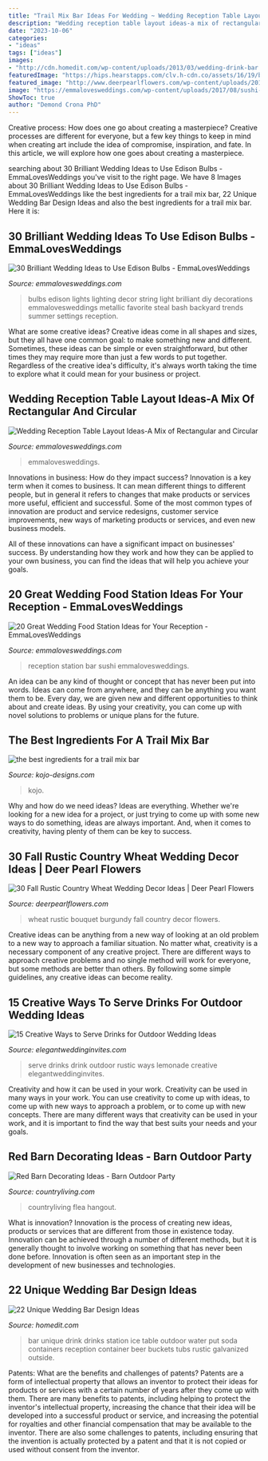 ```yaml
---
title: "Trail Mix Bar Ideas For Wedding ~ Wedding Reception Table Layout Ideas-a Mix Of Rectangular And Circular"
description: "Wedding reception table layout ideas-a mix of rectangular and circular"
date: "2023-10-06"
categories:
- "ideas"
tags: ["ideas"]
images:
- "http://cdn.homedit.com/wp-content/uploads/2013/03/wedding-drink-bar.jpg"
featuredImage: "https://hips.hearstapps.com/clv.h-cdn.co/assets/16/19/barn-party-drinks-0616.jpg?crop=1.0xw:1xh;center,top&amp;resize=480:*"
featured_image: "http://www.deerpearlflowers.com/wp-content/uploads/2016/08/Rustic-Burgundy-Wheat-Wedding-Bouquet.jpg"
image: "https://emmalovesweddings.com/wp-content/uploads/2017/08/sushi-wedding-food-bar-ideas.jpg"
ShowToc: true
author: "Demond Crona PhD"
---
```



Creative process: How does one go about creating a masterpiece?
Creative processes are different for everyone, but a few key things to keep in mind when creating art include the idea of compromise, inspiration, and fate. In this article, we will explore how one goes about creating a masterpiece.

	

		
searching about 30 Brilliant Wedding Ideas to Use Edison Bulbs - EmmaLovesWeddings you've visit to the right page. We have 8 Images about 30 Brilliant Wedding Ideas to Use Edison Bulbs - EmmaLovesWeddings like the best ingredients for a trail mix bar, 22 Unique Wedding Bar Design Ideas and also the best ingredients for a trail mix bar. Here it is:
		
    
## 30 Brilliant Wedding Ideas To Use Edison Bulbs - EmmaLovesWeddings

<img loading=lazy src="https://emmalovesweddings.com/wp-content/uploads/2017/10/Edison-bulbs-string-lights-for-wedding-decorations.jpg" onerror="this.onerror=null;this.src='https://tse3.mm.bing.net/th?id=OIP.fPbrg577dAz4wFbO32z5BgHaLH&amp;pid=15.1';" alt="30 Brilliant Wedding Ideas to Use Edison Bulbs - EmmaLovesWeddings">

_Source: emmalovesweddings.com_

>bulbs edison lights lighting decor string light brilliant diy decorations emmalovesweddings metallic favorite steal bash backyard trends summer settings reception. 

	

What are some creative ideas?
Creative ideas come in all shapes and sizes, but they all have one common goal: to make something new and different. Sometimes, these ideas can be simple or even straightforward, but other times they may require more than just a few words to put together. Regardless of the creative idea's difficulty, it's always worth taking the time to explore what it could mean for your business or project.

    
## Wedding Reception Table Layout Ideas-A Mix Of Rectangular And Circular

<img loading=lazy src="https://emmalovesweddings.com/wp-content/uploads/2017/11/Rectangular-and-Circular-wedding-reception-table-layout-560x840.jpg" onerror="this.onerror=null;this.src='https://tse4.mm.bing.net/th?id=OIP.-U7smjestZJw_pBfaFQU5AHaLH&amp;pid=15.1';" alt="Wedding Reception Table Layout Ideas-A Mix of Rectangular and Circular">

_Source: emmalovesweddings.com_

>emmalovesweddings. 

	

Innovations in business: How do they impact success?
Innovation is a key term when it comes to business. It can mean different things to different people, but in general it refers to changes that make products or services more useful, efficient and successful.
Some of the most common types of innovation are product and service redesigns, customer service improvements, new ways of marketing products or services, and even new business models.

All of these innovations can have a significant impact on businesses' success. By understanding how they work and how they can be applied to your own business, you can find the ideas that will help you achieve your goals.

    
## 20 Great Wedding Food Station Ideas For Your Reception - EmmaLovesWeddings

<img loading=lazy src="https://emmalovesweddings.com/wp-content/uploads/2017/08/sushi-wedding-food-bar-ideas.jpg" onerror="this.onerror=null;this.src='https://tse2.mm.bing.net/th?id=OIP.a0lPFAZdJbDqgcdRmzqzQAHaLG&amp;pid=15.1';" alt="20 Great Wedding Food Station Ideas for Your Reception - EmmaLovesWeddings">

_Source: emmalovesweddings.com_

>reception station bar sushi emmalovesweddings. 

	

An idea can be any kind of thought or concept that has never been put into words. Ideas can come from anywhere, and they can be anything you want them to be. Every day, we are given new and different opportunities to think about and create ideas. By using your creativity, you can come up with novel solutions to problems or unique plans for the future.

    
## The Best Ingredients For A Trail Mix Bar

<img loading=lazy src="https://kojo-designs.com/wp-content/uploads/2017/10/IMG_8592.jpg" onerror="this.onerror=null;this.src='https://tse2.mm.bing.net/th?id=OIP.QsGvPge1Rito_aldk47ezQHaLH&amp;pid=15.1';" alt="the best ingredients for a trail mix bar">

_Source: kojo-designs.com_

>kojo. 

	

Why and how do we need ideas?
Ideas are everything. Whether we're looking for a new idea for a project, or just trying to come up with some new ways to do something, ideas are always important. And, when it comes to creativity, having plenty of them can be key to success.

    
## 30 Fall Rustic Country Wheat Wedding Decor Ideas | Deer Pearl Flowers

<img loading=lazy src="http://www.deerpearlflowers.com/wp-content/uploads/2016/08/Rustic-Burgundy-Wheat-Wedding-Bouquet.jpg" onerror="this.onerror=null;this.src='https://tse4.mm.bing.net/th?id=OIP.TqpenX8UN83blKd4BQOtQAHaLH&amp;pid=15.1';" alt="30 Fall Rustic Country Wheat Wedding Decor Ideas | Deer Pearl Flowers">

_Source: deerpearlflowers.com_

>wheat rustic bouquet burgundy fall country decor flowers. 

	

Creative ideas can be anything from a new way of looking at an old problem to a new way to approach a familiar situation. No matter what, creativity is a necessary component of any creative project. There are different ways to approach creative problems and no single method will work for everyone, but some methods are better than others. By following some simple guidelines, any creative ideas can become reality.

    
## 15 Creative Ways To Serve Drinks For Outdoor Wedding Ideas

<img loading=lazy src="https://www.elegantweddinginvites.com/wedding-blog/wp-content/uploads/2015/06/rustic-lemonade-wedding-drink-serve-ideas.jpg" onerror="this.onerror=null;this.src='https://tse4.mm.bing.net/th?id=OIP.rFspiEsQv4N_mw5sGCZkbAHaLI&amp;pid=15.1';" alt="15 Creative Ways to Serve Drinks for Outdoor Wedding Ideas">

_Source: elegantweddinginvites.com_

>serve drinks drink outdoor rustic ways lemonade creative elegantweddinginvites. 

	

Creativity and how it can be used in your work.
Creativity can be used in many ways in your work. You can use creativity to come up with ideas, to come up with new ways to approach a problem, or to come up with new concepts. There are many different ways that creativity can be used in your work, and it is important to find the way that best suits your needs and your goals.

    
## Red Barn Decorating Ideas - Barn Outdoor Party

<img loading=lazy src="https://hips.hearstapps.com/clv.h-cdn.co/assets/16/19/barn-party-drinks-0616.jpg?crop=1.0xw:1xh;center,top&amp;resize=480:*" onerror="this.onerror=null;this.src='https://tse2.mm.bing.net/th?id=OIP.3PgAWqtmfKyi2anfg3DPDwHaLH&amp;pid=15.1';" alt="Red Barn Decorating Ideas - Barn Outdoor Party">

_Source: countryliving.com_

>countryliving flea hangout. 

	

What is innovation?
Innovation is the process of creating new ideas, products or services that are different from those in existence today. Innovation can be achieved through a number of different methods, but it is generally thought to involve working on something that has never been done before. Innovation is often seen as an important step in the development of new businesses and technologies.

    
## 22 Unique Wedding Bar Design Ideas

<img loading=lazy src="http://cdn.homedit.com/wp-content/uploads/2013/03/wedding-drink-bar.jpg" onerror="this.onerror=null;this.src='https://tse2.mm.bing.net/th?id=OIP.igBUZ-M_Z2FZ5hIjlD4m2AHaJ4&amp;pid=15.1';" alt="22 Unique Wedding Bar Design Ideas">

_Source: homedit.com_

>bar unique drink drinks station ice table outdoor water put soda containers reception container beer buckets tubs rustic galvanized outside. 

	

Patents: What are the benefits and challenges of patents?
Patents are a form of intellectual property that allows an inventor to protect their ideas for products or services with a certain number of years after they come up with them. There are many benefits to patents, including helping to protect the inventor's intellectual property, increasing the chance that their idea will be developed into a successful product or service, and increasing the potential for royalties and other financial compensation that may be available to the inventor. There are also some challenges to patents, including ensuring that the invention is actually protected by a patent and that it is not copied or used without consent from the inventor.

